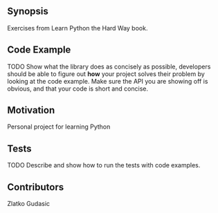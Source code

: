 ## Synopsis

Exercises from Learn Python the Hard Way book.

## Code Example

TODO 
Show what the library does as concisely as possible, developers should be able to figure out **how** your project solves their problem by looking at the code example. Make sure the API you are showing off is obvious, and that your code is short and concise.

## Motivation

Personal project for learning Python

## Tests

TODO
Describe and show how to run the tests with code examples.

## Contributors

Zlatko Gudasic

